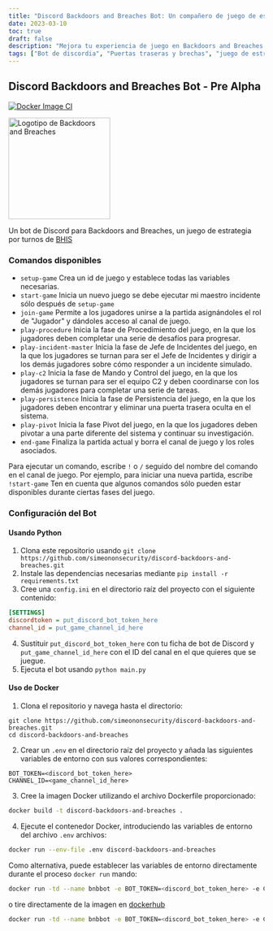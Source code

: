 ```yaml
---
title: "Discord Backdoors and Breaches Bot: Un compañero de juego de estrategia por turnos"
date: 2023-03-10
toc: true
draft: false
description: "Mejora tu experiencia de juego en Backdoors and Breaches con este bot de Discord prealfa, que proporciona comandos para facilitar el juego y la interacción."
tags: ["Bot de discordia", "Puertas traseras y brechas", "juego de estrategia por turnos", "compañero de juego", "comandos de juego", "juego de estrategia bot", "BHIS", "Black Hills InfoSec", "maestro de incidentes", "Equipo C2", "fases del juego", "configuración del juego", "instrucciones de juego", "canal de juegos", "Robot Python", "Bot Docker", "automatización de juegos", "colaboración en juegos", "coordinación de juegos", "juego de ciberseguridad", "seguridad de la información", "desarrollo de juegos", "consejos de juego", "juego multijugador", "roles de juego", "retos del juego", "fases del juego", "configuración del entorno de juego", "bot dockerizado", "Python dependencies"]
---
```


## Discord Backdoors and Breaches Bot - Pre Alpha

[![Docker Image CI](https://github.com/simeononsecurity/discord-backdoors-and-breaches/actions/workflows/docker-image.yml/badge.svg)](https://github.com/simeononsecurity/discord-backdoors-and-breaches/actions/workflows/docker-image.yml)

<img src="https://github.com/simeononsecurity/discord-backdoors-and-breaches/blob/main/.github/images/bnb-dark.png?raw=true" alt="Logotipo de Backdoors and Breaches" width="200"/>


Un bot de Discord para Backdoors and Breaches, un juego de estrategia por turnos de [BHIS](https://www.blackhillsinfosec.com/projects/backdoorsandbreaches/)

### Comandos disponibles

- `setup-game` Crea un id de juego y establece todas las variables necesarias.
- `start-game` Inicia un nuevo juego se debe ejecutar mi maestro incidente sólo después de `setup-game`
- `join-game` Permite a los jugadores unirse a la partida asignándoles el rol de "Jugador" y dándoles acceso al canal de juego.
- `play-procedure` Inicia la fase de Procedimiento del juego, en la que los jugadores deben completar una serie de desafíos para progresar.
- `play-incident-master` Inicia la fase de Jefe de Incidentes del juego, en la que los jugadores se turnan para ser el Jefe de Incidentes y dirigir a los demás jugadores sobre cómo responder a un incidente simulado.
- `play-c2` Inicia la fase de Mando y Control del juego, en la que los jugadores se turnan para ser el equipo C2 y deben coordinarse con los demás jugadores para completar una serie de tareas.
- `play-persistence` Inicia la fase de Persistencia del juego, en la que los jugadores deben encontrar y eliminar una puerta trasera oculta en el sistema.
- `play-pivot` Inicia la fase Pivot del juego, en la que los jugadores deben pivotar a una parte diferente del sistema y continuar su investigación.
- `end-game` Finaliza la partida actual y borra el canal de juego y los roles asociados.

Para ejecutar un comando, escribe `!` o `/` seguido del nombre del comando en el canal de juego. Por ejemplo, para iniciar una nueva partida, escribe `!start-game` Ten en cuenta que algunos comandos sólo pueden estar disponibles durante ciertas fases del juego.
### Configuración del Bot

#### Usando Python

1. Clona este repositorio usando `git clone https://github.com/simeononsecurity/discord-backdoors-and-breaches.git`
2. Instale las dependencias necesarias mediante `pip install -r requirements.txt`
3. Cree una `config.ini` en el directorio raíz del proyecto con el siguiente contenido:
```ini
[SETTINGS]
discordtoken = put_discord_bot_token_here
channel_id = put_game_channel_id_here
```
4. Sustituir `put_discord_bot_token_here` con tu ficha de bot de Discord y `put_game_channel_id_here` con el ID del canal en el que quieres que se juegue.
5. Ejecuta el bot usando `python main.py`

#### Uso de Docker

1. Clona el repositorio y navega hasta el directorio:
```
git clone https://github.com/simeononsecurity/discord-backdoors-and-breaches.git
cd discord-backdoors-and-breaches
```
2. Crear un `.env` en el directorio raíz del proyecto y añada las siguientes variables de entorno con sus valores correspondientes:
```env
BOT_TOKEN=<discord_bot_token_here>
CHANNEL_ID=<game_channel_id_here>
```
3. Cree la imagen Docker utilizando el archivo Dockerfile proporcionado:
```bash
docker build -t discord-backdoors-and-breaches .
```
4. Ejecute el contenedor Docker, introduciendo las variables de entorno del archivo `.env` archivos:
```bash
docker run --env-file .env discord-backdoors-and-breaches
```

Como alternativa, puede establecer las variables de entorno directamente durante el proceso `docker run` mando:
```bash
docker run -td --name bnbbot -e BOT_TOKEN=<discord_bot_token_here> -e CHANNEL_ID=<game_channel_id_here> discord-backdoors-and-breaches
```
o tire directamente de la imagen en [dockerhub](https://hub.docker.com/r/simeononsecurity/discord-backdoors-and-breaches)
```bash
docker run -td --name bnbbot -e BOT_TOKEN=<discord_bot_token_here> -e CHANNEL_ID=<game_channel_id_here> simeononsecurity/discord-backdoors-and-breaches:latest
```


